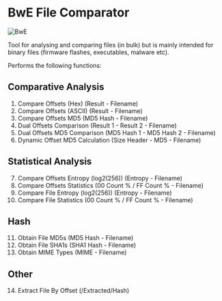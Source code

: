 # BwE File Comparator

![BwE](https://i.imgur.com/InoWRCr.png)

Tool for analysing and comparing files (in bulk) but is mainly intended for binary files (firmware flashes, executables, malware etc).

Performs the following functions:

## Comparative Analysis
1. Compare Offsets (Hex) (Result - Filename)
2. Compare Offsets (ASCII) (Result - Filename)
3. Compare Offsets MD5 (MD5 Hash - Filename)
4. Dual Offsets Comparison (Result 1 - Result 2 - Filename)
5. Dual Offsets MD5 Comparison (MD5 Hash 1 - MD5 Hash 2 - Filename)
6. Dynamic Offset MD5 Calculation (Size Header - MD5 - Filename)

## Statistical Analysis
7. Compare Offsets Entropy (log2(256)) (Entropy - Filename)
8. Compare Offsets Statistics (00 Count % / FF Count % - Filename)
9. Compare File Entropy (log2(256)) (Entropy - Filename)
10. Compare File Statistics (00 Count % / FF Count % - Filename)

## Hash
11. Obtain File MD5s (MD5 Hash - Filename)
12. Obtain File SHA1s (SHA1 Hash - Filename)
13. Obtain MIME Types (MIME - Filename)

## Other
14. Extract File By Offset (/Extracted/Hash)
